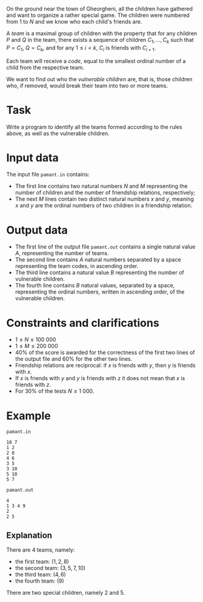 On the ground near the town of Gheorgheni, all the children have gathered and want to organize a rather special game. The children were numbered from $1$ to $N$ and we know who each child's friends are.

A *team* is a maximal group of children with the property that for any children $P$ and $Q$ in the team, there exists a sequence of children $C_1, \dots, C_k$ such that $P=C_1$, $Q=C_k$, and for any $1 \leq i < k$, $C_i$ is friends with $C_{i+1}$.

Each team will receive a *code*, equal to the smallest ordinal number of a child from the respective team.

We want to find out who the *vulnerable children* are, that is, those children who, if removed, would break their team into two or more teams.

# Task
Write a program to identify all the teams formed according to the rules above, as well as the vulnerable children.

# Input data
The input file `pamant.in` contains:
- The first line contains two natural numbers $N$ and $M$ representing the number of children and the number of friendship relations, respectively;
- The next $M$ lines contain two distinct natural numbers $x$ and $y$, meaning $x$ and $y$ are the ordinal numbers of two children in a friendship relation.

# Output data
* The first line of the output file `pamant.out` contains a single natural value $A$, representing the number of teams.
* The second line contains $A$ natural numbers separated by a space representing the team codes, in ascending order.
* The third line contains a natural value $B$ representing the number of vulnerable children.
* The fourth line contains $B$ natural values, separated by a space, representing the ordinal numbers, written in ascending order, of the vulnerable children.

# Constraints and clarifications
* $1 \leq N \leq 100\ 000$
* $1 \leq M \leq 200\ 000$
* $40\%$ of the score is awarded for the correctness of the first two lines of the output file and $60\%$ for the other two lines.
* Friendship relations are reciprocal: if $x$ is friends with $y$, then $y$ is friends with $x$.
* If $x$ is friends with $y$ and $y$ is friends with $z$ it does not mean that $x$ is friends with $z$.
* For $30\%$ of the tests $N \leq 1\ 000$.

# Example

`pamant.in`
```
10 7
1 2
2 8
4 6
3 5
3 10
5 10
5 7
```

`pamant.out`
```
4
1 3 4 9
2
2 5
```

Explanation
---

There are $4$ teams, namely:
- the first team: $(1,2,8)$
- the second team: $(3,5,7,10)$
- the third team: $(4,6)$
- the fourth team: $(9)$

There are two special children, namely $2$ and $5$.